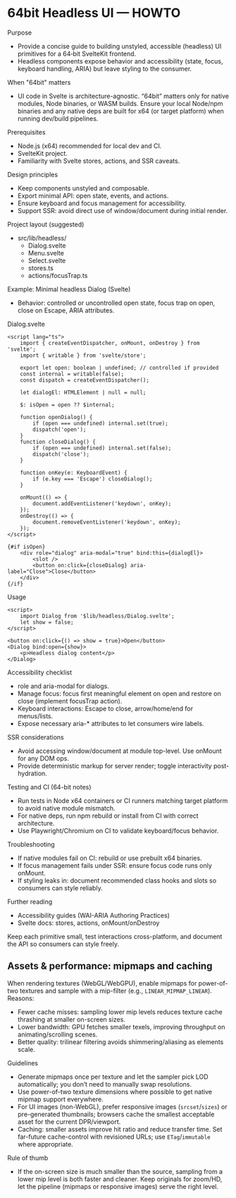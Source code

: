 # 64bit Headless UI — HOWTO

Purpose
- Provide a concise guide to building unstyled, accessible (headless) UI primitives for a 64‑bit SvelteKit frontend.
- Headless components expose behavior and accessibility (state, focus, keyboard handling, ARIA) but leave styling to the consumer.

When "64bit" matters
- UI code in Svelte is architecture-agnostic. “64bit” matters only for native modules, Node binaries, or WASM builds. Ensure your local Node/npm binaries and any native deps are built for x64 (or target platform) when running dev/build pipelines.

Prerequisites
- Node.js (x64) recommended for local dev and CI.
- SvelteKit project.
- Familiarity with Svelte stores, actions, and SSR caveats.

Design principles
- Keep components unstyled and composable.
- Export minimal API: open state, events, and actions.
- Ensure keyboard and focus management for accessibility.
- Support SSR: avoid direct use of window/document during initial render.

Project layout (suggested)
- src/lib/headless/
    - Dialog.svelte
    - Menu.svelte
    - Select.svelte
    - stores.ts
    - actions/focusTrap.ts

Example: Minimal headless Dialog (Svelte)
- Behavior: controlled or uncontrolled open state, focus trap on open, close on Escape, ARIA attributes.

Dialog.svelte
```svelte
<script lang="ts">
    import { createEventDispatcher, onMount, onDestroy } from 'svelte';
    import { writable } from 'svelte/store';

    export let open: boolean | undefined; // controlled if provided
    const internal = writable(false);
    const dispatch = createEventDispatcher();

    let dialogEl: HTMLElement | null = null;

    $: isOpen = open ?? $internal;

    function openDialog() {
        if (open === undefined) internal.set(true);
        dispatch('open');
    }
    function closeDialog() {
        if (open === undefined) internal.set(false);
        dispatch('close');
    }

    function onKey(e: KeyboardEvent) {
        if (e.key === 'Escape') closeDialog();
    }

    onMount(() => {
        document.addEventListener('keydown', onKey);
    });
    onDestroy(() => {
        document.removeEventListener('keydown', onKey);
    });
</script>

{#if isOpen}
    <div role="dialog" aria-modal="true" bind:this={dialogEl}>
        <slot />
        <button on:click={closeDialog} aria-label="Close">Close</button>
    </div>
{/if}
```

Usage
```svelte
<script>
    import Dialog from '$lib/headless/Dialog.svelte';
    let show = false;
</script>

<button on:click={() => show = true}>Open</button>
<Dialog bind:open={show}>
    <p>Headless dialog content</p>
</Dialog>
```

Accessibility checklist
- role and aria-modal for dialogs.
- Manage focus: focus first meaningful element on open and restore on close (implement focusTrap action).
- Keyboard interactions: Escape to close, arrow/home/end for menus/lists.
- Expose necessary aria-* attributes to let consumers wire labels.

SSR considerations
- Avoid accessing window/document at module top-level. Use onMount for any DOM ops.
- Provide deterministic markup for server render; toggle interactivity post-hydration.

Testing and CI (64-bit notes)
- Run tests in Node x64 containers or CI runners matching target platform to avoid native module mismatch.
- For native deps, run npm rebuild or install from CI with correct architecture.
- Use Playwright/Chromium on CI to validate keyboard/focus behavior.

Troubleshooting
- If native modules fail on CI: rebuild or use prebuilt x64 binaries.
- If focus management fails under SSR: ensure focus code runs only onMount.
- If styling leaks in: document recommended class hooks and slots so consumers can style reliably.

Further reading
- Accessibility guides (WAI-ARIA Authoring Practices)
- Svelte docs: stores, actions, onMount/onDestroy

Keep each primitive small, test interactions cross-platform, and document the API so consumers can style freely.

## Assets & performance: mipmaps and caching

When rendering textures (WebGL/WebGPU), enable mipmaps for power-of-two textures and sample with a mip-filter (e.g., `LINEAR_MIPMAP_LINEAR`). Reasons:
- Fewer cache misses: sampling lower mip levels reduces texture cache thrashing at smaller on-screen sizes.
- Lower bandwidth: GPU fetches smaller texels, improving throughput on animating/scrolling scenes.
- Better quality: trilinear filtering avoids shimmering/aliasing as elements scale.

Guidelines
- Generate mipmaps once per texture and let the sampler pick LOD automatically; you don’t need to manually swap resolutions.
- Use power-of-two texture dimensions where possible to get native mipmap support everywhere.
- For UI images (non-WebGL), prefer responsive images (`srcset`/`sizes`) or pre-generated thumbnails; browsers cache the smallest acceptable asset for the current DPR/viewport.
- Caching: smaller assets improve hit ratio and reduce transfer time. Set far-future cache-control with revisioned URLs; use `ETag`/`immutable` where appropriate.

Rule of thumb
- If the on-screen size is much smaller than the source, sampling from a lower mip level is both faster and cleaner. Keep originals for zoom/HD, let the pipeline (mipmaps or responsive images) serve the right level.